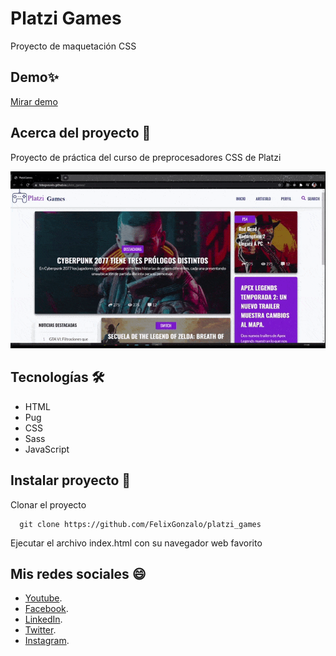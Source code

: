 # Platzi Games
Proyecto de maquetación CSS

## Demo✨
[Mirar demo](https://felixgonzalo.github.io/platzi_games/)

## Acerca del proyecto 🧐
Proyecto de práctica del curso de preprocesadores CSS de Platzi

![Img overview project](./platzigames.gif)

## Tecnologías 🛠

- HTML
- Pug
- CSS
- Sass
- JavaScript

## Instalar proyecto 👀
Clonar el proyecto
```
  git clone https://github.com/FelixGonzalo/platzi_games
```
Ejecutar el archivo index.html con su navegador web favorito

## Mis redes sociales 😄
* [Youtube](https://www.youtube.com/c/FelixCastro003).
* [Facebook](https://www.facebook.com/felixcastro003).
* [LinkedIn](https://www.linkedin.com/in/felix-castro-cubas-633037192/).
* [Twitter](https://twitter.com/felixcastro003).
* [Instagram](https://www.instagram.com/felixcastro003/).
